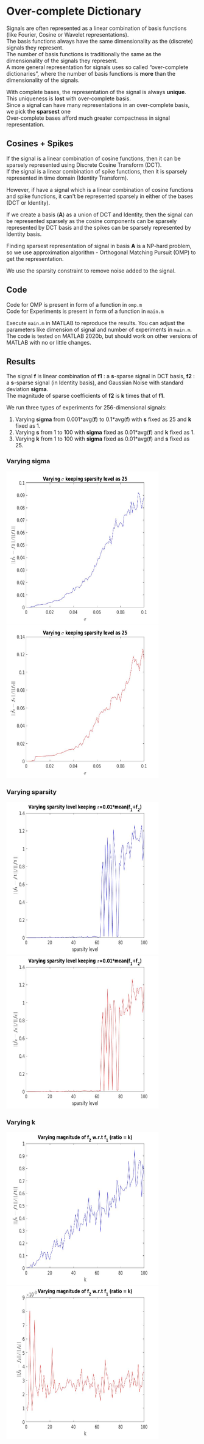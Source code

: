 # Over-complete Dictionary

Signals are often represented as a linear combination of basis functions (like Fourier, Cosine or Wavelet representations).  
The basis functions always have the same dimensionality as the (discrete) signals they represent.  
The number of basis functions is traditionally the same as the dimensionality of the signals they represent.  
A more general representation for signals uses so called “over-complete dictionaries”, where the number of basis functions is **more** than the dimensionality of the signals.

With complete bases, the representation of the signal is always **unique**.  
This uniqueness is **lost** with over-complete basis.  
Since a signal can have many representations in an over-complete basis, we pick the **sparsest** one  
Over-complete bases afford much greater compactness in signal representation.

## Cosines + Spikes

If the signal is a linear combination of cosine functions, then it can be sparsely represented using Discrete Cosine Transform (DCT).  
If the signal is a linear combination of spike functions, then it is sparsely represented in time domain (Identity Transform).

However, if have a signal which is a linear combination of cosine functions and spike functions, it can't be represented sparsely in either of the bases (DCT or Identity).

If we create a basis (**A**) as a union of DCT and Identity, then the signal can be represented sparsely as the cosine components can be sparsely represented by DCT basis and the spikes can be sparsely represented by Identity basis.

Finding sparsest representation of signal in basis **A** is a NP-hard problem, so we use approximation algorithm - Orthogonal Matching Pursuit (OMP) to get the representation.

We use the sparsity constraint to remove noise added to the signal.

## Code

Code for OMP is present in form of a function in `omp.m`  
Code for Experiments is present in form of a function in `main.m`

Execute `main.m` in MATLAB to reproduce the results. You can adjust the parameters like dimension of signal and number of experiments in `main.m`.  
The code is tested on MATLAB 2020b, but should work on other versions of MATLAB with no or little changes.

## Results

The signal **f** is linear combination of **f1** : a **s**-sparse signal in DCT basis, **f2** : a **s**-sparse signal (in Identity basis), and Gaussian Noise with standard deviation **sigma**.  
The magnitude of sparse coefficients of **f2** is **k** times that of **f1**.

We run three types of experiments for 256-dimensional signals:

1. Varying **sigma** from 0.001\*avg(**f**) to 0.1\*avg(**f**) with **s** fixed as 25 and **k** fixed as 1.
2. Varying **s** from 1 to 100 with **sigma** fixed as 0.01\*avg(**f**) and **k** fixed as 1.
3. Varying **k** from 1 to 100 with **sigma** fixed as 0.01\*avg(**f**) and **s** fixed as 25.

### Varying **sigma**

<img src="plots/error1_sigma.jpg" width="400" height="400">
<img src="plots/error2_sigma.jpg" width="400" height="400">

### Varying **sparsity**

<img src="plots/error1_sparsity.jpg" width="400" height="400">
<img src="plots/error2_sparsity.jpg" width="400" height="400">

### Varying **k**

<img src="plots/error1_k.jpg" width="400" height="400">
<img src="plots/error2_k.jpg" width="400" height="400">
